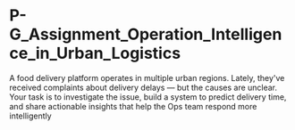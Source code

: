 # P-G_Assignment_Operation_Intelligence_in_Urban_Logistics
 A food delivery platform operates in multiple urban regions. Lately, they've received complaints about delivery  delays — but the causes are unclear. Your task is to investigate the issue, build a system to predict delivery time,  and share actionable insights that help the Ops team respond more intelligently
